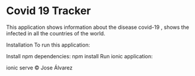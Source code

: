 # Covid 19 Tracker


This application shows information about the disease covid-19 , shows the infected in all the countries of the world.

Installation
To run this application:

Install npm dependencies:
npm install
Run ionic application:

ionic serve
© Jose Álvarez
